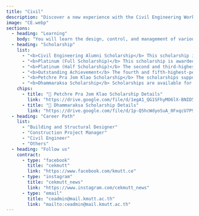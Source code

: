 ```yaml
---
title: "Civil"
description: "Discover a new experience with the Civil Engineering Workshop Series at KMUTT. Explore five specialized fields where you can learn by doing, gain hands-on experience, and understand civil engineering from fundamental principles to practical applications, while getting an up-close look at career paths in each discipline."
image: "CE.webp"
sections:
  - heading: "Learning"
    body: "You will learn the design, control, and management of various civil engineering-related projects, such as building construction, geotechnical work, water resource management, traffic engineering, road design, and surveying. You will also be able to start businesses related to civil engineering."
  - heading: "Scholarship"
    list:
      - "<b>Civil Engineering Alumni Scholarship</b> This scholarship is for undergraduate students in the Civil Engineering Department in their second, third, and fourth years. It's awarded to students who have good academic performance and/or are in financial need and have good conduct. Students cannot be receiving a continuous or full-tuition scholarship from another source. The scholarship amount is 20,000 Baht."
      - "<b>Platinum (Full Scholarship)</b> This scholarship is awarded to the student with the highest academic performance in the International Civil Engineering program. One student per academic year will receive a full scholarship."
      - "<b>Platinum (Half Scholarship)</b> The second and third-highest-performing students in the International Civil Engineering program will each receive a 50% scholarship. This is awarded to two students per academic year."
      - "<b>Outstanding Achievement</b> The fourth and fifth-highest-performing students in the International Civil Engineering program will each receive a 10% scholarship. This is awarded to two students per academic year."
      - "<b>Petchre Pra Jom Klao Scholarship</b> The scholarships support outstanding students in academic, sports, arts, leadership, and creativity. They cover tuition, 30,000 baht for equipment, and a monthly allowance of 4,000 baht."
      - "<b>Dhammaraksa Scholarship</b> Scholarships are available for the underprivileged in remote areas or those whose family has never studied at the tertiary level, who are ready and willing to help and support university activities by participating in and performing university-determined activities, including at least one volunteer activity each semester. Recipients will receive tuition fees according to the curriculum, a lump sum of 10,000 baht per year for educational equipment, a monthly accommodation fee of 1,500 baht, a monthly living allowance of 4,000 baht, and the right to stay in a KMUTT dormitory."
    chips:
      - title: "📄 Petchre Pra Jom Klao Scholarship Details"
        link: "https://drive.google.com/file/d/1egA1_QG1SFhyMO6lX-BNID5oK5tFkDkN/view?usp=sharing"
      - title: "📄 Dhammaraksa Scholarship Details"
        link: "https://drive.google.com/file/d/1p-Q5hcWdyoSuA_0FxqcU7P9isiCcdSy3/view?usp=sharing"
  - heading: "Career Path"
    list:
      - "Building and Structural Designer"
      - "Construction Project Manager"
      - "Civil Engineer"
      - "Others"
  - heading: "Follow us"
    contract:
      - type: "facebook"
        title: "cekmutt"
        link: "https://www.facebook.com/kmutt.ce"
      - type: "instagram"
        title: "cekmutt_news"
        link: "https://www.instagram.com/cekmutt_news"
      - type: "email"
        title: "ceadmin@mail.kmutt.ac.th"
        link: "mailto:ceadmin@mail.kmutt.ac.th"
---
```

